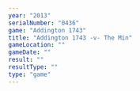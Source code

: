 ```yaml
---
year: "2013"
serialNumber: "0436" 
game: "Addington 1743"
title: "Addington 1743 -v- The Min"
gameLocation: ""
gameDate: ""
result: ""
resultType: ""
type: "game"
---
```

